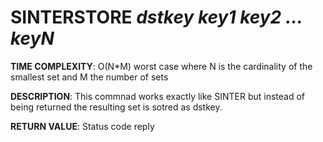 # SINTERSTORE *dstkey key1 key2 ... keyN*

**TIME COMPLEXITY**:
O(N*M) worst case where N is the cardinality of the smallest set and M the
number of sets

**DESCRIPTION**:
This commnad works exactly like SINTER but instead of being returned the
resulting set is sotred as dstkey.

**RETURN VALUE**:
Status code reply
